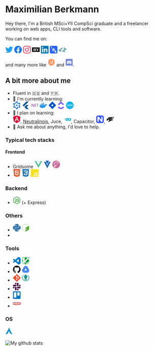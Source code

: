 # Maximilian Berkmann

Hey there, I'm a British MSci+YII CompSci graduate and a freelancer working on web apps, CLI tools and software.

You can find me on:
<p>
  <a href="https://twitter.com/Berkmann18"><img src="assets/twitter.svg" width="24px" alt="Twitter"></a>
  <a href="https://www.facebook.com/maxkberkmann"><img src="assets/facebook.svg" width="24px" alt="Facebook"></a>
  <a href="https://www.instagram.com/Berkmann18"><img src="assets/instagram.svg" width="24px" alt="Instagram"></a>
  <a href="https://dev.to/berkmann18"><img src="assets/dev-dot-to.svg" width="24px" alt="DEV.to"></a>
  <a href="https://www.linkedin.com/in/mberkmann"><img src="assets/linkedin.svg" width="24px" alt="Linkedin"></a>
  <a href="https://hashnode.com/@berkmann18"><img src="assets/hashnode.svg" width="24px" alt="Hashnode"></a>
  <a href="https://profile.codersrank.io/user/berkmann18/"><img src="assets/codersrank.svg" width="24px" alt="CodersRank"></a>
</p>
<p>and many more like <img src="assets/devrant.svg" width="24px" alt="DevRant"> and <img src="assets/discord.svg" width="24px" alt="Discord">.</p>

## A bit more about me
<ul>
  <li>Fluent in 🇬🇧 and 🇫🇷.</li>
  <li>
    🌱 I'm currently learning:<br>
    <img src="assets/quasar.svg" width="24px" alt="Quasar">
    <img src="assets/flutter.svg" width="24px" alt="Flutter">
    <img src="assets/dot-net.svg" width="24px" alt=".NET Core">
    <img src="assets/docker.svg" width="24px" alt="Docker">
    <img src="assets/jirasoftware.svg" width="24px" alt="Jira Software">
    <img src="assets/clickup.svg" width="24px" alt="ClickUp">
    <img src="assets/xero.svg" width="24px" alt="Xero">
  </li>

  <li>
    🌱 I plan on learning:<br>
    <img src="assets/angular.svg" width="24px" alt="Angular">, 
    <a href="https://github.com/neutralinojs/neutralinojs">Neutralinojs</a>, 
    Juce, 
    <img src="assets/go.svg" width="24px" alt="Go">, 
    Capacitor, <img src="assets/nativescript.svg" width="24px" alt="NativeScript">, 
    <img src="assets/fastify.svg" width="24px" alt="Fastify">
  </li>
  <li>
    💬 Ask me about anything, I'd love to help.
  </li>
</ul>

### Typical tech stacks
#### Frontend
- Gridsome <img src="assets/vue-dot-js.svg" width="24px" alt="Vue.js"> <img src="assets/vuetify.svg" width="24px" alt="Vuetify"> <img src="assets/sass.svg" width="24px" alt="SCSS">
- <img src="assets/html5.svg" width="24px" alt="HTML5"> <img src="assets/css3.svg" width="24px" alt="CSS3"> <img src="assets/javascript.svg" width="24px" alt="JS">

### Backend
- <img src="assets/node-dot-js.svg" width="24px" alt="Node.js"> (+ Express)

### Others
- <img src="assets/python.svg" width="24px" alt="Python"> <img src="assets/gnubash.svg" width="24px" alt="Bash">
- 

### Tools
- <img src="assets/visualstudiocode.svg" width="24px" alt="VSCode"> <img src="assets/vim.svg" width="24px" alt="Vim">
- <img src="assets/github.svg" width="24px" alt="GitHub"> <img src="assets/googledrive.svg" width="24px" alt="Google Drive">
- <img src="assets/git.svg" width="24px" alt="Git"> <img src="assets/gitkraken.svg" width="24px" alt="GitKraken">
- <img src="assets/slack.svg" width="24px" alt="Slack">
- <img src="assets/trello.svg" width="24px" alt="Trello">
- <img src="assets/npm.svg" width="24px" alt="NPM">
### OS
<img src="assets/archlinux.svg" width="24px" alt="ArchLinux">

![My github stats](https://github-readme-stats.vercel.app/api?username=Berkmann18&show_icons=true&hide_border=true)

<!-- <script src="https://profile.codersrank.io/widget/widget.js"></script>
<codersrank-widget username="berkmann18"></codersrank-widget> -->